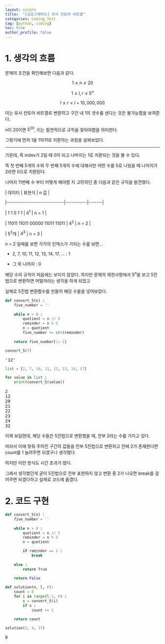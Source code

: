 ```yaml
---
layout: single
title:  "[프로그래머스] 유사 칸토어 비트열"
categories: Coding_Test
tag: [python, coding]
toc: true
author_profile: false
---
```


<head>
  <style>
    table.dataframe {
      white-space: normal;
      width: 100%;
      height: 240px;
      display: block;
      overflow: auto;
      font-family: Arial, sans-serif;
      font-size: 0.9rem;
      line-height: 20px;
      text-align: center;
      border: 0px !important;
    }

    table.dataframe th {
      text-align: center;
      font-weight: bold;
      padding: 8px;
    }

    table.dataframe td {
      text-align: center;
      padding: 8px;
    }

    table.dataframe tr:hover {
      background: #b8d1f3; 
    }

    .output_prompt {
      overflow: auto;
      font-size: 0.9rem;
      line-height: 1.45;
      border-radius: 0.3rem;
      -webkit-overflow-scrolling: touch;
      padding: 0.8rem;
      margin-top: 0;
      margin-bottom: 15px;
      font: 1rem Consolas, "Liberation Mono", Menlo, Courier, monospace;
      color: $code-text-color;
      border: solid 1px $border-color;
      border-radius: 0.3rem;
      word-break: normal;
      white-space: pre;
    }

  .dataframe tbody tr th:only-of-type {
      vertical-align: middle;
  }

  .dataframe tbody tr th {
      vertical-align: top;
  }

  .dataframe thead th {
      text-align: center !important;
      padding: 8px;
  }

  .page__content p {
      margin: 0 0 0px !important;
  }

  .page__content p > strong {
    font-size: 0.8rem !important;
  }

  </style>
</head>


# 1. 생각의 흐름


문제의 조건을 확인해보면 다음과 같다.



$$1 ≤ n ≤ 20$$



$$1 ≤ l, r ≤ 5^n$$



$$l ≤ r < l + 10,000,000$$



이는 유사 칸토어 비트열로 변환하고 구간 내 1의 갯수를 센다는 것은 불가능함을 보여준다.



n이 20이면 $5^{20}$, 이는 필연적으로 규칙을 찾아야함을 의미한다.



그렇기에 먼저 1을 11011로 치환하는 과정을 살펴보았다.



***



가운데, 즉 index가 2일 때 0이 되고 나머지는 1로 치환되는 것을 볼 수 있다.



즉 첫 번째 5개의 수와 두 번째 5개의 수에 대해서만 어떤 수를 5로 나눴을 때 나머지가 2라면 0으로 치환된다.



나머지 11번째 수 부터 어떻게 해야할 지 고민하던 중 다음과 같은 규칙을 발견했다.



| 데이터                        | 표현식     | n 값  |

|-----------------------------|-----------|-------|

| 1     1     0     1     1       | $4^1$     | n = 1 |

| 11011 11011 00000 11011 11011   | $4^2$     | n = 2 |

| 5<sup>3</sup>개                | $4^3$     | n = 3 |



n = 2 일때를 보면 각각의 인덱스가 가지는 수를 보면...



- 2, 7, 10, 11, 12, 13, 14, 17, ... : 1



- 그 외 나머지 : 0



해당 수의 규칙이 처음에는 보이지 않았다. 하지만 문제의 제한사항에서 $5^n$을 보고 5진법으로 변환하면 어떨까라는 생각을 하게 되었고



실제로 5진법 변환함수를 만들어 해당 수들을 넣어보았다.



```python
def convert_5(n) :
    five_number = ''
    
    while n > 0 :
        quotient = n // 5
        reminder = n % 5
        n = quotient
        five_number += str(reminder)
        
    return five_number[::-1]

convert_5(7)
```

<pre>
'12'
</pre>

```python
list = [2, 7, 10, 11, 12, 13, 14, 17]

for value in list :
    print(convert_5(value))
```

<pre>
2
12
20
21
22
23
24
32
</pre>
이제 보일텐데, 해당 수들은 5진법으로 변환했을 때, 전부 2라는 수를 가지고 있다.



따라서 이에 맞춰 주어진 구간의 값들을 전부 5진법으로 변환하고 안에 2가 존재한다면 count를 1 늘려주면 되겠구나 생각했다.



하지만 이런 방식도 시간 초과가 떴다.



그래서 생각했던게 굳이 5진법으로 전부 표현하지 않고 변환 중 2가 나오면 break를 걸어주면 되겠다하고 실제로 코드에 옮겼다.


# 2. 코드 구현



```python
def convert_5(n) :
    five_number = ''
    
    while n > 0 :
        quotient = n // 5
        reminder = n % 5
        n = quotient

        if reminder == 2 :
            break
        
    else :
        return True
        
    return False

def solution(n, l, r):
    count = 0
    for i in range(l-1, r) :
        x = convert_5(i)
        if x :
            count += 1
            
    return count
```


```python
solution(2, 4, 17)
```

<pre>
8
</pre>